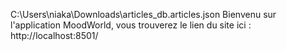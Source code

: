 C:\Users\niaka\Downloads\articles_db.articles.json
Bienvenu sur l'application MoodWorld, vous trouverez le lien du site ici : http://localhost:8501/

